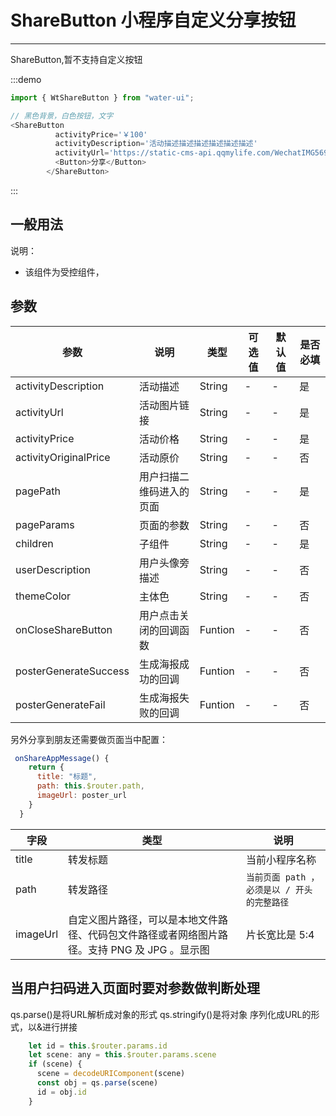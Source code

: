 # ShareButton 小程序自定义分享按钮

---

ShareButton,暂不支持自定义按钮

:::demo

```js
import { WtShareButton } from "water-ui";

// 黑色背景，白色按钮，文字
<ShareButton
          activityPrice='￥100'
          activityDescription='活动描述描述描述描述描述描述'
          activityUrl='https://static-cms-api.qqmylife.com/WechatIMG569.jpeg'
          <Button>分享</Button>
        </ShareButton>
```


:::

## 一般用法

说明：

- 该组件为受控组件，

## 参数

| 参数                  | 说明                     | 类型    | 可选值 | 默认值 | 是否必填 |
| --------------------- | ------------------------ | ------- | ------ | ------ | -------- |
| activityDescription   | 活动描述                 | String  | -      | -      | 是       |
| activityUrl           | 活动图片链接             | String  | -      | -      | 是       |
| activityPrice         | 活动价格                 | String  | -      | -      | 是       |
| activityOriginalPrice | 活动原价                 | String  | -      | -      | 否       |
| pagePath              | 用户扫描二维码进入的页面 | String  | -      | -      | 是       |
| pageParams            | 页面的参数               | String  | -      | -      | 否       |
| children              | 子组件                   | String  | -      | -      | 是       |
| userDescription       | 用户头像旁描述           | String  | -      | -      | 否       |
| themeColor            | 主体色                   | String  | -      | -      | 否       |
| onCloseShareButton    | 用户点击关闭的回调函数   | Funtion | -      | -      | 否       |
| posterGenerateSuccess | 生成海报成功的回调       | Funtion | -      | -      | 否       |
| posterGenerateFail    | 生成海报失败的回调       | Funtion | -      | -      | 否       |


另外分享到朋友还需要做页面当中配置：

```js
 onShareAppMessage() {
    return {
      title: "标题",
      path: this.$router.path,
      imageUrl: poster_url
    }
  }
```

| 字段     | 类型                                                                                         | 说明                                        |
| -------- | -------------------------------------------------------------------------------------------- | ------------------------------------------- |
| title    | 转发标题                                                                                     | 当前小程序名称                              |
| path     | 转发路径                                                                                     | `当前页面 path ，必须是以 / 开头的完整路径` |
| imageUrl | 自定义图片路径，可以是本地文件路径、代码包文件路径或者网络图片路径。支持 PNG 及 JPG 。显示图 | 片长宽比是 5:4                              |


## 当用户扫码进入页面时要对参数做判断处理

qs.parse()是将URL解析成对象的形式
qs.stringify()是将对象 序列化成URL的形式，以&进行拼接

```js
    let id = this.$router.params.id
    let scene: any = this.$router.params.scene
    if (scene) {
      scene = decodeURIComponent(scene)
      const obj = qs.parse(scene)
      id = obj.id
    }
```
